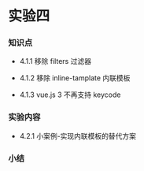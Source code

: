 # 实验四

### 知识点

- 4.1.1 移除 filters 过滤器

- 4.1.2 移除 inline-tamplate 内联模板

- 4.1.3 vue.js 3 不再支持 keycode 

### 实验内容

- 4.2.1 小案例-实现内联模板的替代方案

### 小结

